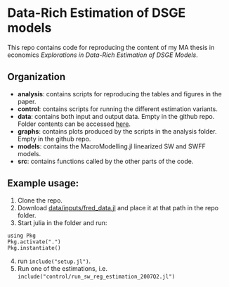 # Data-Rich Estimation of DSGE models

This repo contains code for reproducing the content of my MA thesis in economics *Explorations in Data-Rich Estimation of DSGE Models*.

## Organization

* **analysis**: contains scripts for reproducing the tables and figures in the paper.
* **control**: contains scripts for running the different estimation variants.
* **data**: contains both input and output data. Empty in the github repo. Folder contents can be accessed [here](http://data-rich-ma-thesis-jensen.s3-website.ca-central-1.amazonaws.com/index.html
    ).
* **graphs**: contains plots produced by the scripts in the analysis folder. Empty in the github repo.
* **models**: contains the MacroModelling.jl linearized SW and SWFF models.
* **src**: contains functions called by the other parts of the code.

## Example usage:
1. Clone the repo.
2. Download [data/inputs/fred_data.jl](https://data-rich-ma-thesis-jensen.s3.ca-central-1.amazonaws.com/data%2Finput%2Ffred_data.jld2) and place it at that path in the repo folder.
3. Start julia in the folder and run:
```
using Pkg
Pkg.activate(".")
Pkg.instantiate()
```
4. run `include("setup.jl")`. 
5. Run one of the estimations, i.e. `include("control/run_sw_reg_estimation_2007Q2.jl")`


